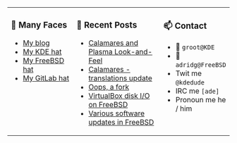 
<table><tr>
  
<td valign="top" width="30%">
  
### 🙋 Many Faces

- [My blog](https://euroquis.nl/bobulate/)
- [My KDE hat](https://invent.kde.org/adridg)
- [My FreeBSD hat](https://wiki.freebsd.org/AdriaanDeGroot)
- [My GitLab hat](https://gitlab.com/adriaandegroot)
</td>

<td valign="top" width="40%">
  
### 💬 Recent Posts

<!-- BLOG-POST-LIST:START -->
- [Calamares and Plasma Look-and-Feel](https://euroquis.nl//calamares/2020/11/17/plasmalnf.html)
- [Calamares - translations update](https://euroquis.nl//calamares/2020/11/10/calamares.html)
- [Oops, a fork](https://euroquis.nl//blabla/2020/11/09/freediameter.html)
- [VirtualBox disk I/O on FreeBSD](https://euroquis.nl//freebsd/2020/11/06/virtualbox.html)
- [Various software updates in FreeBSD](https://euroquis.nl//freebsd/2020/10/30/othersoftware.html)
<!-- BLOG-POST-LIST:END -->
</td>

<td valign="top" width="30%">
  
### 📫 Contact

- 📧 `groot@KDE`
- 📧 `adridg@FreeBSD`
- Twit me `@kdedude`
- IRC me `[ade]`
- Pronoun me he / him
</td>

</tr></table>
